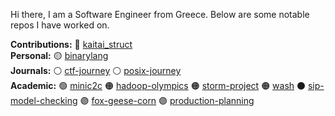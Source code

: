 Hi there, I am a Software Engineer from Greece. Below are some notable repos I have worked on.

**Contributions:** :red_circle: [kaitai_struct](https://github.com/kaitai-io/kaitai_struct)  
**Personal:** :yellow_circle: [binarylang](https://github.com/sealmove/binarylang)  
**Journals:** :white_circle: [ctf-journey](https://github.com/sealmove/ctf-journey)
:white_circle: [posix-journey](https://github.com/sealmove/posix-journey)  
**Academic:** :green_circle: [minic2c](https://github.com/sealmove/minic2c)
:orange_circle: [hadoop-olympics](https://github.com/sealmove/hadoop-olympics)
:orange_circle: [storm-project](https://github.com/Circe-s-House/storm-project)
:orange_circle: [wash](https://github.com/nplatis-courses-uop/project-mandalas-giannopoulos)
:black_circle: [sip-model-checking](https://github.com/sealmove/sip-model-checking)
:purple_circle: [fox-geese-corn](https://github.com/sealmove/fox-geese-corn)
:purple_circle: [production-planning](https://github.com/sealmove/production-planning)
